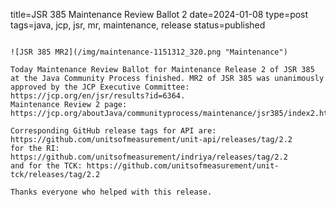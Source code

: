 title=JSR 385 Maintenance Review Ballot 2
date=2024-01-08
type=post
tags=java, jcp, jsr, mr, maintenance, release
status=published
~~~~~~

![JSR 385 MR2](/img/maintenance-1151312_320.png "Maintenance")

Today Maintenance Review Ballot for Maintenance Release 2 of JSR 385 at the Java Community Process finished. MR2 of JSR 385 was unanimously approved by the JCP Executive Committee: https://jcp.org/en/jsr/results?id=6364.
Maintenance Review 2 page: https://jcp.org/aboutJava/communityprocess/maintenance/jsr385/index2.html

Corresponding GitHub release tags for API are: https://github.com/unitsofmeasurement/unit-api/releases/tag/2.2
for the RI: https://github.com/unitsofmeasurement/indriya/releases/tag/2.2
and for the TCK: https://github.com/unitsofmeasurement/unit-tck/releases/tag/2.2

Thanks everyone who helped with this release.